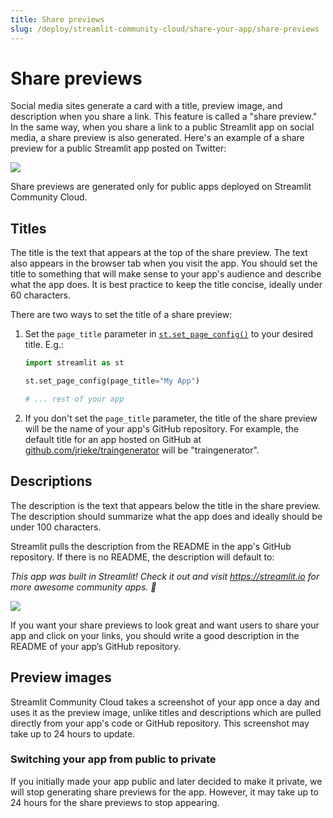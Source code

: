 ```yaml
---
title: Share previews
slug: /deploy/streamlit-community-cloud/share-your-app/share-previews
---
```


# Share previews

Social media sites generate a card with a title, preview image, and description when you share a link. This feature is called a "share preview." In the same way, when you share a link to a public Streamlit app on social media, a share preview is also generated. Here's an example of a share preview for a public Streamlit app posted on Twitter:

<div style={{ marginLeft: '3em' }}>
    <Flex>
    <Image src="/images/streamlit-community-cloud/share-preview-twitter-annotated.png" width={606} height={668} caption="Share preview for a public Streamlit app" />
    </Flex>
</div>

<Note>

Share previews are generated only for public apps deployed on Streamlit Community Cloud.

</Note>

## Titles

The title is the text that appears at the top of the share preview. The text also appears in the browser tab when you visit the app. You should set the title to something that will make sense to your app's audience and describe what the app does. It is best practice to keep the title concise, ideally under 60 characters.

There are two ways to set the title of a share preview:

1. Set the `page_title` parameter in [`st.set_page_config()`](/develop/api-reference/configuration/st.set_page_config) to your desired title. E.g.:

   ```python
   import streamlit as st

   st.set_page_config(page_title="My App")

   # ... rest of your app
   ```

2. If you don't set the `page_title` parameter, the title of the share preview will be the name of your app's GitHub repository. For example, the default title for an app hosted on GitHub at <a href="https://github.com/jrieke/traingenerator" target="_blank">github.com/jrieke/traingenerator</a> will be "traingenerator".

## Descriptions

The description is the text that appears below the title in the share preview. The description should summarize what the app does and ideally should be under 100 characters.

Streamlit pulls the description from the README in the app's GitHub repository. If there is no README, the description will default to:

_This app was built in Streamlit! Check it out and visit https://streamlit.io for more awesome community apps. 🎈_

<div style={{ marginLeft: '6em' }}>
    <Flex>
    <Image src="/images/streamlit-community-cloud/share-preview-private-app.png" width={520} height={407} caption="Default share preview when a description is missing" />
    </Flex>
</div>

If you want your share previews to look great and want users to share your app and click on your links, you should write a good description in the README of your app’s GitHub repository.

## Preview images

Streamlit Community Cloud takes a screenshot of your app once a day and uses it as the preview image, unlike titles and descriptions which are pulled directly from your app's code or GitHub repository. This screenshot may take up to 24 hours to update.

### Switching your app from public to private

If you initially made your app public and later decided to make it private, we will stop generating share previews for the app. However, it may take up to 24 hours for the share previews to stop appearing.
